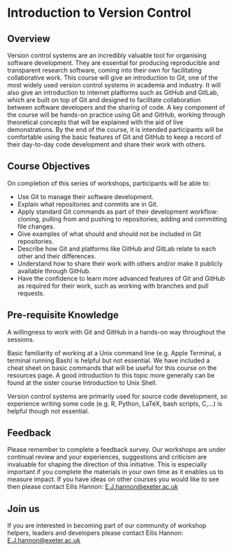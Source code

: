 # Introduction to Version Control

## Overview 

Version control systems are an incredibly valuable tool for organising software development. They are essential for producing reproducible and transparent research software, coming into their own for facilitating collaborative work. This course will give an introduction to Git, one of the most widely used version control systems in academia and industry. It will also give an introduction to internet platforms such as GitHub and GitLab, which are built on top of Git and designed to facilitate collaboration between software developers and the sharing of code. A key component of the course will be hands-on practice using Git and GitHub, working through theoretical concepts that will be explained with the aid of live demonstrations. By the end of the course, it is intended participants will be comfortable using the basic features of Git and GitHub to keep a record of their day-to-day code development and share their work with others.

## Course Objectives

On completion of this series of workshops, participants will be able to:

- Use Git to manage their software development.
- Explain what repositories and commits are in Git.
- Apply standard Git commands as part of their development workflow: cloning, pulling from and pushing to repositories; adding and committing file changes.
- Give examples of what should and should not be included in Git repositories.
- Describe how Git and platforms like GitHub and GitLab relate to each other and their differences.
- Understand how to share their work with others and/or make it publicly available through GitHub.
- Have the confidence to learn more advanced features of Git and GitHub as required for their work, such as working with branches and pull requests.


## Pre-requisite Knowledge

A willingness to work with Git and GitHub in a hands-on way throughout the sessions.

Basic familiarity of working at a Unix command line (e.g. Apple Terminal, a terminal running Bash) is helpful but not essential. We have included a cheat sheet on basic commands that will be useful for this course on the resources page. A good introduction to this topic more generally can be found at the sister course Introduction to Unix Shell.

Version control systems are primarily used for source code development, so experience writing some code (e.g. R, Python, LaTeX, bash scripts, C,…) is helpful though not essential.

## Feedback 

Please remember to complete a feedback survey. Our workshops are under continual review and your experiences, suggestions and criticism are invaluable for shaping the direction of this initiative. This is especially important if you complete the materials in your own time as it enables us to measure impact. If you have ideas on other courses you would like to see then please contact Eilis Hannon: [E.J.hannon@exeter.ac.uk](E.J.hannon@exeter.ac.uk)

## Join us 

If you are interested in becoming part of our community of workshop helpers, leaders and developers please contact Eilis Hannon: [E.J.hannon@exeter.ac.uk](E.J.hannon@exeter.ac.uk)